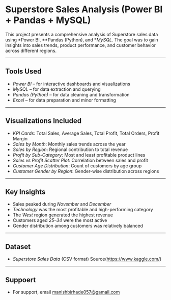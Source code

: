 # Superstore Sales Analysis (Power BI + Pandas + MySQL)

This project presents a comprehensive analysis of Superstore sales data using *Power BI, **Pandas (Python), and **MySQL*. The goal was to gain insights into sales trends, product performance, and customer behavior across different regions.

---

## Tools Used
- *Power BI* – for interactive dashboards and visualizations  
- *MySQL* – for data extraction and querying  
- *Pandas (Python)* – for data cleaning and transformation  
- *Excel* – for data preparation and minor formatting  

---

## Visualizations Included
- *KPI Cards*: Total Sales, Average Sales, Total Profit, Total Orders, Profit Margin  
- *Sales by Month*: Monthly sales trends across the year  
- *Sales by Region*: Regional contribution to total revenue  
- *Profit by Sub-Category*: Most and least profitable product lines  
- *Sales vs Profit Scatter Plot*: Correlation between sales and profit  
- *Customer Age Distribution*: Count of customers by age group  
- *Customer Gender by Region*: Gender-wise distribution across regions  

---

## Key Insights
- Sales peaked during *November* and *December*  
- *Technology* was the most profitable and high-performing category  
- The *West* region generated the highest revenue  
- Customers aged *25–34* were the most active  
- Gender distribution among customers was relatively balanced  

---

## Dataset
- *Superstore Sales Data* (CSV format) Source(https://www.kaggle.com/)

---

## Suppoert
- For support, email manishbirhade057@gamail.com

